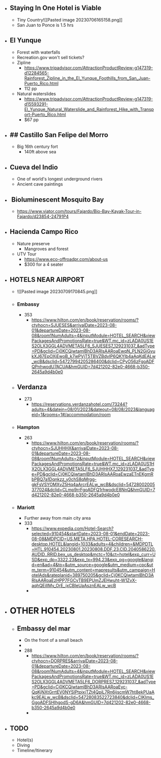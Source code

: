 - ## Staying In One Hotel is Viable
	- Tiny Country![[Pasted image 20230706165158.png]]
	- San Juan to Ponce is 1.5 hrs
- ## El Yunque
	- Forest with waterfalls
	- Recreation.gov won't sell tickets?
	- Zipline
		- https://www.tripadvisor.com/AttractionProductReview-g147319-d12284565-Rainforest_Zipline_in_the_El_Yunque_Foothills_from_San_Juan-Puerto_Rico.html
		- 112 pp
	- Natural waterslides
		- https://www.tripadvisor.com/AttractionProductReview-g147319-d15593291-El_Yunque_Natural_Waterslide_and_Rainforest_Hike_with_Transport-Puerto_Rico.html
		- $67 pp
- ## ## Castillo San Felipe del Morro
	- Big 16th century fort
		- 140ft above sea
- ## Cueva del Indio
	- One of world's longest underground rivers
	- Ancient cave paintings
- ##  Bioluminescent Mosquito Bay
	- https://www.viator.com/tours/Fajardo/Bio-Bay-Kayak-Tour-in-Fajardo/d23854-24791P4
- ## Hacienda Campo Rico
	- Nature preserve
		- Mangroves and forest
	- UTV Tour
		- https://www.eco-offroadpr.com/about-us
		- $300 for a 4 seater
- ## HOTELS NEAR AIRPORT
	- ![[Pasted image 20230709170845.png]]
	- ### Embassy
		- 353 
			- https://www.hilton.com/en/book/reservation/rooms/?ctyhocn=SJUESES&arrivalDate=2023-08-01&departureDate=2023-08-08&room1NumAdults=4&inputModule=HOTEL_SEARCH&viewPackagesAndPromotionsRate=true&WT.mc_id=zLADA0US1ES2OLX3GGL4ADVMETA5LF6_SJUESES7_129231037_&adType=PD&gclid=Cj0KCQjwtamlBhD3ARIsAARoaEwqN_PLN2GiGvukXJ67EpOXjEwoB_k7jePVjT5TBVZBdvIP6QKYlb4aAqKdEALw_wcB&dsclid=54727994205286400&dclid=CPyO56zFgoADFQPnhwodU7ACUA&hmGUID=7d421202-82e0-4668-b350-2645a9d4b0e0
	- ## Verdanza
		- 273
			- https://reservations.verdanzahotel.com/73244?adults=4&datein=08/01/2023&dateout=08/08/2023&languageid=1&rooms=1#/accommodation/room
	- ### Hampton
		- 263
			- https://www.hilton.com/en/book/reservation/rooms/?ctyhocn=SJUHHHX&arrivalDate=2023-08-01&departureDate=2023-08-08&room1NumAdults=2&inputModule=HOTEL_SEARCH&viewPackagesAndPromotionsRate=true&WT.mc_id=zLADA0US1HX2OLX3GGL4ADVMETA5LF6_SJUHHHX7_129231037_&adType=PD&gclid=Cj0KCQjwtamlBhD3ARIsAARoaEwzaETnEKgmRbPBQ7a1Dqnkzz_y0chS8qMrgg-gkFsVSYOMXvZ5Hq4aArcrEALw_wcB&dsclid=54728002005377024&dclid=CLmp9rrFgoADFQ1rhwodcE8NnQ&hmGUID=7d421202-82e0-4668-b350-2645a9d4b0e0
	- ### Mariott
		- Further away from main city area
		- 333
			- https://www.expedia.com/Hotel-Search?selected=910454&startDate=2023-08-01&endDate=2023-08-08&MDPCID=US.META.HPA.HOTEL-CORESEARCH-desktop.HOTEL&langid=1033&adults=4&children=&MDPDTL=HTL.910454.20230801.20230808.DDF.23.CID.2040586220.AUDID..RRID.bex_us_desktop&mctc=10&ct=hotel&exp_curr=USD&exp_dp=3322.23&exp_tx=994.23&exp_pg=google&langid=en&ad=4&tp=&utm_source=google&utm_medium=cpc&utm_term=910454&utm_content=mapresults&utm_campaign=HotelAds&rateplanid=389750205&gclid=Cj0KCQjwtamlBhD3ARIsAARoaEzHPP7FGCvTB9EPUmZJEHwuht-W1ZvX-aqhQEillMy_OrE_jxCBIeUaAsznEALw_wcB
			- 
- # OTHER HOTELS
	- ## Embassy del mar
		- On the front of a small beach
		- 
		- 288
			- https://www.hilton.com/en/book/reservation/rooms/?ctyhocn=DORPRES&arrivalDate=2023-08-01&departureDate=2023-08-08&room1NumAdults=4&inputModule=HOTEL_SEARCH&viewPackagesAndPromotionsRate=true&WT.mc_id=zLADA0US1ES2OLX3GGL4ADVMETA5LF6_DORPRES7_129231037_&adType=PD&gclid=Cj0KCQjwtamlBhD3ARIsAARoaEyc-QqKjNXtGrrtEV0NYSlPtpjxjTZt4QpiL7Rn6ijscmW7ht8ekPUaAkc9EALw_wcB&dsclid=54728083522723840&dclid=CIKIms_GgoADFSHlhgodS-gD6A&hmGUID=7d421202-82e0-4668-b350-2645a9d4b0e0
			- 
- ## TODO
	- Hotel(s)
	- Diving
	- Timeline/Itinerary